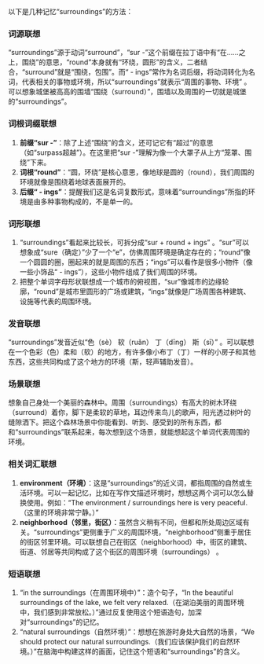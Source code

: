 以下是几种记忆“surroundings”的方法：

### 词源联想
“surroundings”源于动词“surround”，“sur -”这个前缀在拉丁语中有“在……之上，围绕”的意思，“round”本身就有“环绕，圆形”的含义，二者结合，“surround”就是“围绕，包围”。而“ - ings”常作为名词后缀，将动词转化为名词，代表相关的事物或环境，所以“surroundings”就表示“周围的事物、环境” 。可以想象城堡被高高的围墙“围绕（surround）”，围墙以及周围的一切就是城堡的“surroundings”。

### 词根词缀联想
1. **前缀“sur -”**：除了上述“围绕”的含义，还可记它有“超过”的意思（如“surpass超越”）。在这里把“sur -”理解为像一个大罩子从上方“笼罩、围绕”下来。
2. **词根“round”**：“圆，环绕”是核心意思，像地球是圆的（round），我们周围的环境就像是围绕着地球表面展开的。
3. **后缀“ - ings”**：提醒我们这是名词复数形式，意味着“surroundings”所指的环境是由多种事物构成的，不是单一的。

### 词形联想
1. “surroundings”看起来比较长，可拆分成“sur + round + ings” 。“sur”可以想象成“sure（确定）”少了一个“e”，仿佛周围环境是确定存在的；“round”像一个圆圆的圈，圈起来的就是周围的东西；“ings”可以看作是很多小物件（像一些小饰品“ - ings”），这些小物件组成了我们周围的环境。
2. 把整个单词字母形状联想成一个城市的俯视图，“sur”像城市的边缘轮廓，“round”是城市里圆形的广场或建筑，“ings”就像是广场周围各种建筑、设施等代表的周围环境。

### 发音联想
“surroundings”发音近似“色（sè） 软（ruǎn） 丁（dīng） 斯（sī）” 。可以联想在一个色彩（色）柔和（软）的地方，有许多像小布丁（丁）一样的小房子和其他东西，这些共同构成了这个地方的环境（斯，轻声辅助发音）。 

### 场景联想
想象自己身处一个美丽的森林中。周围（surroundings）有高大的树木环绕（surround）着你，脚下是柔软的草地，耳边传来鸟儿的歌声，阳光透过树叶的缝隙洒下。把这个森林场景中你能看到、听到、感受到的所有东西，都和“surroundings”联系起来，每次想到这个场景，就能想起这个单词代表周围的环境。 

### 相关词汇联想
1. **environment（环境）**：这是“surroundings”的近义词，都指周围的自然或生活环境。可以一起记忆，比如在写作文描述环境时，想想这两个词可以怎么替换使用。例如：“The environment / surroundings here is very peaceful.（这里的环境非常宁静。）”
2. **neighborhood（邻里，街区）**：虽然含义稍有不同，但都和所处周边区域有关。“surroundings”更侧重于广义的周围环境，“neighborhood”侧重于居住的街区邻里环境。可以联想自己在街区（neighborhood）中，街区的建筑、街道、邻居等共同构成了这个街区的周围环境（surroundings） 。

### 短语联想
1. “in the surroundings（在周围环境中）”：造个句子，“In the beautiful surroundings of the lake, we felt very relaxed.（在湖泊美丽的周围环境中，我们感到非常放松。）”通过反复使用这个短语造句，加深对“surroundings”的记忆。
2. “natural surroundings（自然环境）”：想想在旅游时身处大自然的场景，“We should protect our natural surroundings.（我们应该保护我们的自然环境。）”在脑海中构建这样的画面，记住这个短语和“surroundings”的含义。 